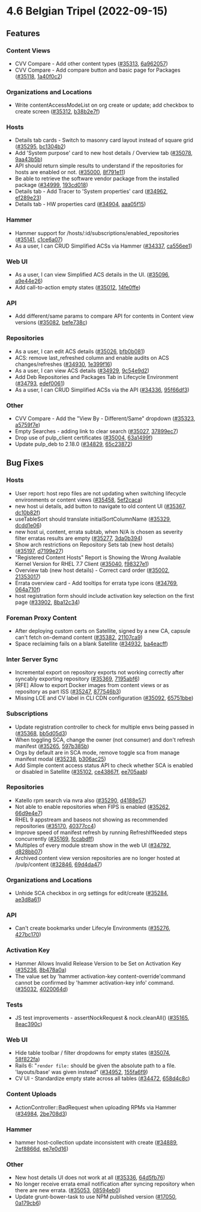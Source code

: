 # 4.6 Belgian Tripel (2022-09-15)

## Features

### Content Views
 * CVV Compare - Add other content types ([#35313](https://projects.theforeman.org/issues/35313), [6a962057](https://github.com/Katello/katello/commit/6a9620577c65b5e45bbaad363f53d1264467e177))
 * CVV Compare - Add compare button and basic page for Packages ([#35118](https://projects.theforeman.org/issues/35118), [1a40f0c2](https://github.com/Katello/katello/commit/1a40f0c275a8e0b519e66a65bee8a3b300d9cc9b))

### Organizations and Locations
 * Write contentAccessModeList on org create or update; add checkbox to create screen ([#35312](https://projects.theforeman.org/issues/35312), [b38b2e7f](https://github.com/Katello/katello/commit/b38b2e7f069f6fc1b522563b66192cf90af6286f))

### Hosts
 * Details tab cards - Switch to masonry card layout instead of square grid ([#35295](https://projects.theforeman.org/issues/35295), [bc1304b2](https://github.com/Katello/katello/commit/bc1304b275671ab357fd2703ddcb1915d39dda99))
 * Add 'System purpose' card to new host details / Overview tab ([#35078](https://projects.theforeman.org/issues/35078), [9aa43b5b](https://github.com/Katello/katello/commit/9aa43b5bd5f23d909a207160982ce6f8ad8b4e07))
 * API should return simple results to understand if the repositories for hosts are enabled or not. ([#35000](https://projects.theforeman.org/issues/35000), [8f791e11](https://github.com/Katello/katello/commit/8f791e11c8081bf3a587a57d617a618524024e18))
 * Be able to retrieve the software vendor package from the installed package ([#34999](https://projects.theforeman.org/issues/34999), [193cd018](https://github.com/Katello/katello/commit/193cd018beebef8bf822498638d89346721210fd))
 * Details tab - Add Tracer to 'System properties' card ([#34962](https://projects.theforeman.org/issues/34962), [ef289e23](https://github.com/Katello/katello/commit/ef289e23df2a7a516f3aa81d9b8bfd43f2e8bc82))
 * Details tab - HW properties card ([#34904](https://projects.theforeman.org/issues/34904), [aaa05f15](https://github.com/Katello/katello/commit/aaa05f1538bd08cc89e1ec31975f09be96a55975))

### Hammer
 * Hammer support for /hosts/:id/subscriptions/enabled_repositories ([#35141](https://projects.theforeman.org/issues/35141), [c1ce6a07](https://github.com/Katello/hammer-cli-katello/commit/c1ce6a0708e0c5ba9ddcbdb99c6ed02ab88f225a))
 * As a user, I can CRUD Simplified ACSs via Hammer ([#34337](https://projects.theforeman.org/issues/34337), [ca556ee1](https://github.com/Katello/hammer-cli-katello/commit/ca556ee129698f9b33c41dbf05fd697dcb708b35))

### Web UI
 * As a user, I can view Simplified ACS details in the UI. ([#35096](https://projects.theforeman.org/issues/35096), [a9e44e26](https://github.com/Katello/katello/commit/a9e44e26abb667ed474fc562b97172a62ea98a2a))
 * Add call-to-action empty states ([#35012](https://projects.theforeman.org/issues/35012), [14fe0ffe](https://github.com/Katello/katello/commit/14fe0ffe90c6c480088a561272276703839488ed))

### API
 * Add different/same params to compare API for contents in Content view versions ([#35082](https://projects.theforeman.org/issues/35082), [befe738c](https://github.com/Katello/katello/commit/befe738cd7dae82dfaa6dbb3f226546a7f19e92e))

### Repositories
 * As a user, I can edit ACS details ([#35026](https://projects.theforeman.org/issues/35026), [bfb0b081](https://github.com/Katello/katello/commit/bfb0b08194e4df411c045a03a996309770940f9d))
 * ACS: remove last_refreshed column and enable audits on ACS changes/refreshes ([#34930](https://projects.theforeman.org/issues/34930), [1e399f16](https://github.com/Katello/katello/commit/1e399f167606ddf714864476dbed5d5ee4897ef1))
 * As a user, I can view ACS details ([#34929](https://projects.theforeman.org/issues/34929), [9c54e9d2](https://github.com/Katello/katello/commit/9c54e9d26d9a9d176fbc02c1ff290d00b08fc9bb))
 * Add Deb Repositories and Packages Tab in Lifecycle Environment ([#34793](https://projects.theforeman.org/issues/34793), [edef0061](https://github.com/Katello/katello/commit/edef00619ae6a6f393d99ef2012353e684681022))
 * As a user, I can CRUD Simplified ACSs via the API ([#34336](https://projects.theforeman.org/issues/34336), [95f66df3](https://github.com/Katello/katello/commit/95f66df3a7382f65b151617edb1aa943dd41a195))

### Other
 * CVV Compare - Add the "View By - Different/Same" dropdown ([#35323](https://projects.theforeman.org/issues/35323), [a5759f7e](https://github.com/Katello/katello/commit/a5759f7e960ab76f179d30d7d7af7d808a2bf9c7))
 * Empty Searches - adding link to clear search ([#35027](https://projects.theforeman.org/issues/35027), [37899ec7](https://github.com/Katello/katello/commit/37899ec73edf2bdd4f9e333075c9c240e506875d))
 * Drop use of pulp_client certificates ([#35004](https://projects.theforeman.org/issues/35004), [63a1499f](https://github.com/Katello/katello/commit/63a1499fe319588bed8006cffada4faccd13a532))
 * Update pulp_deb to 2.18.0 ([#34829](https://projects.theforeman.org/issues/34829), [65c23872](https://github.com/Katello/katello/commit/65c23872583555d41a6d846e39e8e8d287fe566a))

## Bug Fixes

### Hosts
 * User report: host repo files are not updating when switching lifecycle environments or content views ([#35458](https://projects.theforeman.org/issues/35458), [5ef2caca](https://github.com/Katello/katello/commit/5ef2cacaf92eb6034df94db6b174f3168483fdba))
 * new host ui details, add button to navigate to old content UI ([#35367](https://projects.theforeman.org/issues/35367), [dc10b82f](https://github.com/Katello/katello/commit/dc10b82fe5af4bc9141a7f6d20fd1fb7e24b99c4))
 * useTableSort should translate initialSortColumnName ([#35329](https://projects.theforeman.org/issues/35329), [dcdd1e06](https://github.com/Katello/katello/commit/dcdd1e061bc70d31083b44116f4cedd00d96796e))
 * new host ui, content, errata subtab,  when N/A is chosen as severity filter erratas results are empty ([#35277](https://projects.theforeman.org/issues/35277), [3da0b394](https://github.com/Katello/katello/commit/3da0b394c9bb7d76e20547d179884bc7826a68e7))
 * Show arch restrictions on Repository Sets tab (new host details) ([#35197](https://projects.theforeman.org/issues/35197), [d7199e27](https://github.com/Katello/katello/commit/d7199e270b9933712c56dc7f06e9c06eb019f763))
 * "Registered Content Hosts" Report is Showing the Wrong Available Kernel Version for RHEL 7.7 Client ([#35040](https://projects.theforeman.org/issues/35040), [f98327e1](https://github.com/Katello/katello/commit/f98327e10b5cbadfd0e060ba6b8fe468bbcc706c))
 * Overview tab (new host details) - Correct card order ([#35002](https://projects.theforeman.org/issues/35002), [21353017](https://github.com/Katello/katello/commit/213530172e0ca8ac0df7b36b221a804e980bf78d))
 * Errata overview card - Add tooltips for errata type icons ([#34769](https://projects.theforeman.org/issues/34769), [064a710f](https://github.com/Katello/katello/commit/064a710f48d7118f4db6a039be73f2d655d33ee1))
 * host registration form should include activation key selection on the first page ([#33902](https://projects.theforeman.org/issues/33902), [8ba12c34](https://github.com/Katello/katello/commit/8ba12c34f521651a243be80ac77675bd070e6eed))

### Foreman Proxy Content
 * After deploying custom certs on Satellite, signed by a new CA, capsule can't fetch on-demand content ([#35382](https://projects.theforeman.org/issues/35382), [21107ca9](https://github.com/Katello/katello/commit/21107ca9a9efd6acc5acd057688cf41355dd3463))
 * Space reclaiming fails on a blank Satellite ([#34932](https://projects.theforeman.org/issues/34932), [ba4eacff](https://github.com/Katello/katello/commit/ba4eacffb6feed5c06dcc38a878a53e4aa7e9881))

### Inter Server Sync
 * Incremental export on repository exports not working correctly after syncably exporting repository ([#35369](https://projects.theforeman.org/issues/35369), [7195abf6](https://github.com/Katello/katello/commit/7195abf66541ed6763a7c8b288a3e12aa4ed6070))
 * [RFE] Allow to export Docker images from content views or as repository as part ISS ([#35247](https://projects.theforeman.org/issues/35247), [877546b3](https://github.com/Katello/katello/commit/877546b391c7b0acc716ce3c71e4cef8ab3f99c3))
 * Missing LCE and CV label in CLI CDN configuration ([#35092](https://projects.theforeman.org/issues/35092), [65751bbe](https://github.com/Katello/hammer-cli-katello/commit/65751bbe2ccdc6b8872c17711a6c8cde4eb42524))

### Subscriptions
 * Update registration controller to check for multiple envs being passed in ([#35368](https://projects.theforeman.org/issues/35368), [bb5d05d3](https://github.com/Katello/katello/commit/bb5d05d3558f88b81578e9a87e57eac7310a9f16))
 * When toggling SCA, change the owner (not consumer) and don't refresh manifest ([#35265](https://projects.theforeman.org/issues/35265), [597b385b](https://github.com/Katello/katello/commit/597b385ba32e13d0e9764bd03c7e45644bab9482))
 * Orgs by default are in SCA mode, remove toggle sca from manage manifest modal ([#35238](https://projects.theforeman.org/issues/35238), [b306ac25](https://github.com/Katello/katello/commit/b306ac25bfbbcbf479ac43ec491175a4342e52cf))
 * Add Simple content access status API to check whether SCA is enabled or disabled in Satellite ([#35102](https://projects.theforeman.org/issues/35102), [ce43867f](https://github.com/Katello/katello/commit/ce43867f040cf596867595875cd5fccc1c0ceb26), [ee705aab](https://github.com/Katello/hammer-cli-katello/commit/ee705aabd59ff466c2a032c980bc31cdcb8fe1e0))

### Repositories
 * Katello rpm search via nvra also ([#35290](https://projects.theforeman.org/issues/35290), [d4188e57](https://github.com/Katello/katello/commit/d4188e57127c0a66c2a225bdcbd321ac071be129))
 * Not able to enable repositories when FIPS is enabled ([#35262](https://projects.theforeman.org/issues/35262), [66d9e4e7](https://github.com/Katello/katello/commit/66d9e4e7291d1041b5c2da3d22f10de773e77f18))
 * RHEL 9 appstream and baseos not showing as recommended repositories ([#35170](https://projects.theforeman.org/issues/35170), [40377cc4](https://github.com/Katello/katello/commit/40377cc48ab9b3de5c6de93813e5251c1f70fb3b))
 * Improve speed of manifest refresh by running RefreshIfNeeded steps concurrently ([#35169](https://projects.theforeman.org/issues/35169), [fccabdff](https://github.com/Katello/katello/commit/fccabdffb5bff1a902feb6ba3c9541a73e31ed65))
 * Multiples of every module stream show in the web UI ([#34792](https://projects.theforeman.org/issues/34792), [d828bb07](https://github.com/Katello/katello/commit/d828bb07060947630f0b9703653afa101449dbcd))
 * Archived content view version repositories are no longer hosted at /pulp/content ([#32846](https://projects.theforeman.org/issues/32846), [69d4da47](https://github.com/Katello/katello/commit/69d4da4767ea71810a4323c02ff0ce3969418289))

### Organizations and Locations
 * Unhide SCA checkbox in org settings for edit/create ([#35284](https://projects.theforeman.org/issues/35284), [ae3d8a61](https://github.com/Katello/katello/commit/ae3d8a6189f3732194f4872a310877d531a3628f))

### API
 * Can't create bookmarks under Lifecyle Environments ([#35276](https://projects.theforeman.org/issues/35276), [427bc170](https://github.com/Katello/katello/commit/427bc170b040d157b9389f8d5326ff5e741a855b))

### Activation Key
 * Hammer Allows Invalid Release Version to be Set on Activation Key ([#35236](https://projects.theforeman.org/issues/35236), [8b478a0a](https://github.com/Katello/katello/commit/8b478a0a3a2b35e44556241bdbe954a15b73e6ee))
 * The value set by 'hammer activation-key content-override'command cannot be confirmed by 'hammer activation-key info' command. ([#35032](https://projects.theforeman.org/issues/35032), [4020064d](https://github.com/Katello/hammer-cli-katello/commit/4020064d758b317300da1092dec14e71e486acf3))

### Tests
 * JS test improvements - assertNockRequest & nock.cleanAll() ([#35165](https://projects.theforeman.org/issues/35165), [8eac390c](https://github.com/Katello/katello/commit/8eac390cac53bd7f99bff7165fc472578dcee1bf))

### Web UI
 * Hide table toolbar / filter dropdowns for empty states ([#35074](https://projects.theforeman.org/issues/35074), [58f822fa](https://github.com/Katello/katello/commit/58f822fad9c54942155e75317735d47ec0663980))
 * Rails 6: "`render file:` should be given the absolute path to a file. 'layouts/base' was given instead" ([#34952](https://projects.theforeman.org/issues/34952), [155fa6f9](https://github.com/Katello/katello/commit/155fa6f9416b078b48c1d8fca35761e9acc45f5f))
 * CV UI - Standardize empty state across all tables ([#34472](https://projects.theforeman.org/issues/34472), [658d4c8c](https://github.com/Katello/katello/commit/658d4c8c1c45c8be6fa35db580197f02040d58c2))

### Content Uploads
 * ActionController::BadRequest when uploading RPMs via Hammer ([#34984](https://projects.theforeman.org/issues/34984), [2be708d3](https://github.com/Katello/katello/commit/2be708d33aaafaaa420963a31cba308f86274bee))

### Hammer
 * hammer host-collection update inconsistent with create ([#34889](https://projects.theforeman.org/issues/34889), [2ef8866d](https://github.com/Katello/hammer-cli-katello/commit/2ef8866d3368ba26d87324e0eb6357aa7272a65c), [ee7e0d16](https://github.com/Katello/katello/commit/ee7e0d167f2354d7a529e9ff9ac8eb7843d08b54))

### Other
 * New host details UI does not work at all ([#35336](https://projects.theforeman.org/issues/35336), [64d5fb76](https://github.com/Katello/katello/commit/64d5fb76ecf6df8dc0eb668f91d7b6398ae1155c))
 * No longer receive errata email notification after syncing repository when there are new errata. ([#35053](https://projects.theforeman.org/issues/35053), [08594eb0](https://github.com/Katello/katello/commit/08594eb09f5821bae5f20a3c64639037c38267ad))
 * Update grunt-bower-task to use NPM published version ([#17050](https://projects.theforeman.org/issues/17050), [0a179cb6](https://github.com/Katello/katello/commit/0a179cb621c34831252ad2c0f814139858a33f00))
